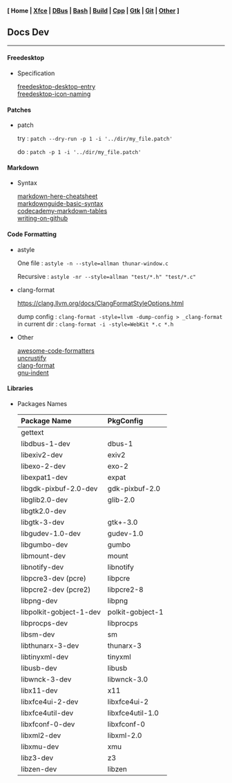 <link href="style.css" rel="stylesheet"></link>

**[ Home | [Xfce](05-Xfce.html) | [DBus](10-DBus.html) | [Bash](15-Bash.html) | [Build](20-Build.html) | [Cpp](25-Cpp.html) | [Gtk](30-Gtk.html) | [Git](35-Git.html) | [Other](99-Other.html) ]**

## Docs Dev

---

#### Freedesktop

* Specification
    
    [freedesktop-desktop-entry](https://specifications.freedesktop.org/desktop-entry-spec/desktop-entry-spec-latest.html)  
    [freedesktop-icon-naming](https://specifications.freedesktop.org/icon-naming-spec/latest/ar01s04.html)  


#### Patches

* patch
    
    try : `patch --dry-run -p 1 -i '../dir/my_file.patch'`
    
    do  : `patch -p 1 -i '../dir/my_file.patch'`


#### Markdown

* Syntax
    
    [markdown-here-cheatsheet](https://github.com/adam-p/markdown-here/wiki/Markdown-Here-Cheatsheet)  
    [markdownguide-basic-syntax](https://www.markdownguide.org/basic-syntax/)  
    [codecademy-markdown-tables](https://www.codecademy.com/resources/docs/markdown/tables)  
    [writing-on-github](https://docs.github.com/en/github/writing-on-github/getting-started-with-writing-and-formatting-on-github/basic-writing-and-formatting-syntax)  



#### Code Formatting

* astyle
    
    One file : `astyle -n --style=allman thunar-window.c`

    Recursive : `astyle -nr --style=allman "test/*.h" "test/*.c"`

* clang-format
    
    https://clang.llvm.org/docs/ClangFormatStyleOptions.html  
    
    dump config : `clang-format -style=llvm -dump-config > _clang-format`  
    in current dir : `clang-format -i -style=WebKit *.c *.h`  
    
* Other
    
    [awesome-code-formatters](https://github.com/rishirdua/awesome-code-formatters)  
    [uncrustify](https://uncrustify.sourceforge.net/)  
    [clang-format](https://clang.llvm.org/docs/ClangFormat.html)  
    [gnu-indent](https://www.gnu.org/software/indent/)  



#### Libraries

* Packages Names

    | Package Name            | PkgConfig               |
    | :---------------------- | :---------------------- |
    | gettext                 |                         |
    | libdbus-1-dev           | dbus-1                  |
    | libexiv2-dev            | exiv2                   |
    | libexo-2-dev            | exo-2                   |
    | libexpat1-dev           | expat                   |
    | libgdk-pixbuf-2.0-dev   | gdk-pixbuf-2.0          |
    | libglib2.0-dev          | glib-2.0                |
    | libgtk2.0-dev           |                         |
    | libgtk-3-dev            | gtk+-3.0                |
    | libgudev-1.0-dev        | gudev-1.0               |
    | libgumbo-dev            | gumbo                   |
    | libmount-dev            | mount                   |
    | libnotify-dev           | libnotify               |
    | libpcre3-dev (pcre)     | libpcre                 |
    | libpcre2-dev (pcre2)    | libpcre2-8              |
    | libpng-dev              | libpng                  |
    | libpolkit-gobject-1-dev | polkit-gobject-1        |
    | libprocps-dev           | libprocps               |
    | libsm-dev               | sm                      |
    | libthunarx-3-dev        | thunarx-3               |
    | libtinyxml-dev          | tinyxml                 |
    | libusb-dev              | libusb                  |
    | libwnck-3-dev           | libwnck-3.0             |
    | libx11-dev              | x11                     |
    | libxfce4ui-2-dev        | libxfce4ui-2            |
    | libxfce4util-dev        | libxfce4util-1.0        |
    | libxfconf-0-dev         | libxfconf-0             |
    | libxml2-dev             | libxml-2.0              |
    | libxmu-dev              | xmu                     |
    | libz3-dev               | z3                      |
    | libzen-dev              | libzen                  |


